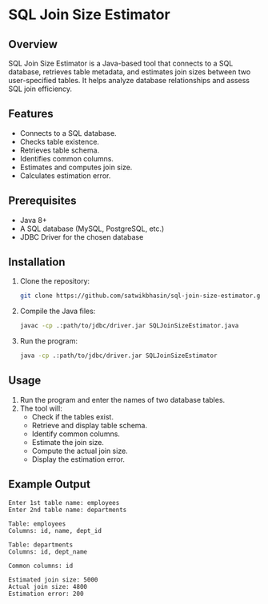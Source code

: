# SQL Join Size Estimator

## Overview
SQL Join Size Estimator is a Java-based tool that connects to a SQL database, retrieves table metadata, and estimates join sizes between two user-specified tables. It helps analyze database relationships and assess SQL join efficiency.

## Features
- Connects to a SQL database.
- Checks table existence.
- Retrieves table schema.
- Identifies common columns.
- Estimates and computes join size.
- Calculates estimation error.

## Prerequisites
- Java 8+
- A SQL database (MySQL, PostgreSQL, etc.)
- JDBC Driver for the chosen database

## Installation
1. Clone the repository:
   ```sh
   git clone https://github.com/satwikbhasin/sql-join-size-estimator.git
   ```
2. Compile the Java files:
   ```sh
   javac -cp .:path/to/jdbc/driver.jar SQLJoinSizeEstimator.java
   ```
3. Run the program:
   ```sh
   java -cp .:path/to/jdbc/driver.jar SQLJoinSizeEstimator
   ```

## Usage
1. Run the program and enter the names of two database tables.
2. The tool will:
   - Check if the tables exist.
   - Retrieve and display table schema.
   - Identify common columns.
   - Estimate the join size.
   - Compute the actual join size.
   - Display the estimation error.

## Example Output
```
Enter 1st table name: employees
Enter 2nd table name: departments

Table: employees
Columns: id, name, dept_id

Table: departments
Columns: id, dept_name

Common columns: id

Estimated join size: 5000
Actual join size: 4800
Estimation error: 200
```
